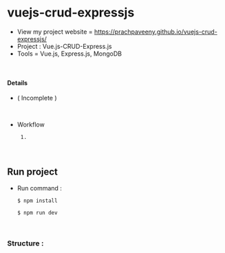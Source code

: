 # vuejs-crud-expressjs
- View my project website = https://prachpaveeny.github.io/vuejs-crud-expressjs/
- Project : Vue.js-CRUD-Express.js
- Tools = Vue.js, Express.js, MongoDB
</br>

#### Details
- ( Incomplete )
</br>

- Workflow
    ```
     1. 
    ```
</br>

## Run project
- Run command :
    ```
    $ npm install
    ```
    ```
    $ npm run dev
    ```

</br>

### Structure :